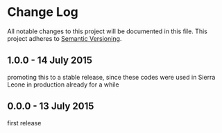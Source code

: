 # Change Log
All notable changes to this project will be documented in this file.
This project adheres to [Semantic Versioning](http://semver.org/).

## 1.0.0 - 14 July 2015

promoting this to a stable release, since these codes were used in
Sierra Leone in production already for a while

## 0.0.0 - 13 July 2015

first release

